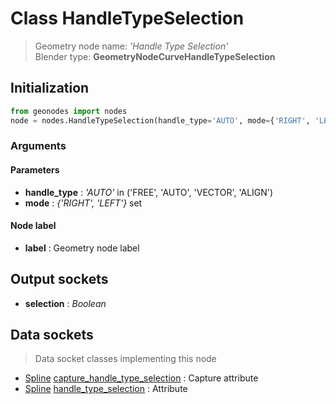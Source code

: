
# Class HandleTypeSelection

> Geometry node name: _'Handle Type Selection'_<br>Blender type:  **GeometryNodeCurveHandleTypeSelection**

## Initialization


```python
from geonodes import nodes
node = nodes.HandleTypeSelection(handle_type='AUTO', mode={'RIGHT', 'LEFT'}, label=None)
```


### Arguments


#### Parameters



- **handle_type** : _'AUTO'_ in ('FREE', 'AUTO', 'VECTOR', 'ALIGN')
- **mode** : _{'RIGHT', 'LEFT'}_ set



#### Node label



- **label** : Geometry node label



## Output sockets



- **selection** : _Boolean_



## Data sockets

> Data socket classes implementing this node


- [Spline](../sockets/Spline.md) [capture_handle_type_selection](../sockets/Spline.md#capture_handle_type_selection) : Capture attribute
- [Spline](../sockets/Spline.md) [handle_type_selection](../sockets/Spline.md#handle_type_selection) : Attribute


